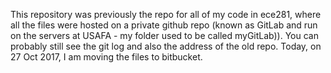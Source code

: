 This repository was previously the repo for all of my code in ece281, where all the files were hosted on a private github repo (known as GitLab and run on the servers at USAFA - my folder used to be called myGitLab)). You can probably still see the git log and also the address of the old repo. Today, on 27 Oct 2017, I am moving the files to bitbucket.

